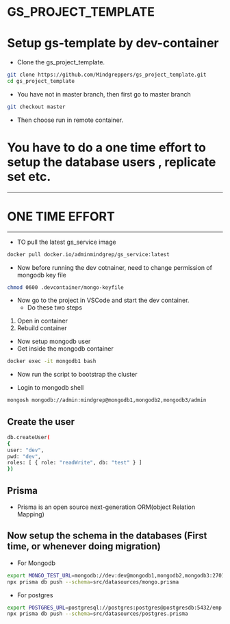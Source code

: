 # GS_PROJECT_TEMPLATE

# Setup gs-template by dev-container
 - Clone the gs_project_template.
```sh
git clone https://github.com/Mindgreppers/gs_project_template.git
cd gs_project_template
```
 - You have not in master branch, then first go to master branch 
 ```sh
 git checkout master
 ```
 - Then choose run in remote container.
 

# You have to do a one time effort to setup the database users , replicate set etc.

*****************************
# ONE TIME EFFORT
******************************
 - TO pull the latest gs_service image
```sh
docker pull docker.io/adminmindgrep/gs_service:latest
```

- Now before running the dev cotnainer, need to change permission of mongodb key file
```sh
chmod 0600 .devcontainer/mongo-keyfile
```
- Now go to the project in VSCode and start the dev container.
   - Do these two steps
1. Open in container
2. Rebuild container


- Now setup mongodb user
- Get inside the mongodb container
```sh
docker exec -it mongodb1 bash
```

- Now run the script to bootstrap the cluster

- Login to mongodb shell 
 ```sh
mongosh mongodb://admin:mindgrep@mongodb1,mongodb2,mongodb3/admin
```
## Create the user

```sh
db.createUser(
{
user: "dev",
pwd: "dev",
roles: [ { role: "readWrite", db: "test" } ]
})
```
## Prisma 
 - Prisma is an open source next-generation ORM(object Relation Mapping)

## Now setup the schema in the databases (First time, or whenever doing migration)
- For Mongodb
```sh
export MONGO_TEST_URL=mongodb://dev:dev@mongodb1,mongodb2,mongodb3:27017/test
npx prisma db push --schema=src/datasources/mongo.prisma
```


- For postgres

```sh
export POSTGRES_URL=postgresql://postgres:postgres@postgresdb:5432/emp
npx prisma db push --schema=src/datasources/postgres.prisma
```


